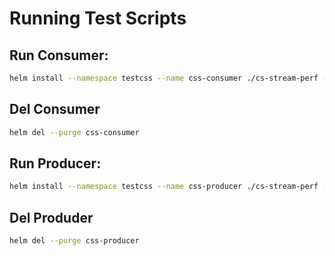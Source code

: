 # Running Test Scripts

## Run Consumer:
```bash
helm install --namespace testcss --name css-consumer ./cs-stream-perf -f ./valuesConsumer.yaml
```

## Del Consumer
```bash
helm del --purge css-consumer
```

## Run Producer:
```bash
helm install --namespace testcss --name css-producer ./cs-stream-perf -f ./valuesProducer.yaml
```

## Del Produder
```bash
helm del --purge css-producer
```
